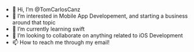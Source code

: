 - 👋 Hi, I’m @TomCarlosCanz
- 👀 I’m interested in Mobile App Developement, and starting a business around that topic
- 🌱 I’m currently learning swift
- 💞️ I’m looking to collaborate on anything related to iOS Development
- 📫 How to reach me through my email!

<!---
TomCarlosCanz/TomCarlosCanz is a ✨ special ✨ repository because its `README.md` (this file) appears on your GitHub profile.
You can click the Preview link to take a look at your changes.
--->
